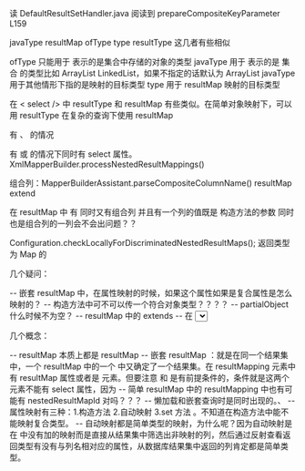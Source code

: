 
读 DefaultResultSetHandler.java 阅读到 prepareCompositeKeyParameter L159



javaType resultMap ofType type resultType 这几者有些相似

ofType 只能用于 <collection/> 表示的是集合中存储的对象的类型
javaType 用于 <collection/> 表示的是 集合 的类型比如 ArrayList LinkedList，如果不指定的话默认为 ArrayList
javaType 用于其他情形下指的是映射的目标类型
type 用于 resultMap 映射的目标类型

在 < select /> 中 resultType 和 resultMap 有些类似。在简单对象映射下，可以用 resultType 在复杂的查询下使用 resultMap

有 <constructor/> 、<discriminator/> 的情况

有 <constructor/> 或 <association/> 的情况下同时有 select 属性。XmlMapperBuilder.processNestedResultMappings()

组合列：MapperBuilderAssistant.parseCompositeColumnName()
resultMap extend

在 resultMap 中 有 <constructor/> 同时又有组合列 并且有一个列的值既是 构造方法的参数 同时也是组合列的一列会不会出问题？？

Configuration.checkLocallyForDiscriminatedNestedResultMaps();
返回类型为 Map 的

几个疑问：

-- 嵌套 resultMap 中，在属性映射的时候，如果这个属性如果是复合属性是怎么映射的？
-- 构造方法中可不可以传一个符合对象类型？？？？
-- partialObject 什么时候不为空？
-- resultMap 中的 extends
-- 在 <select/> 中的 resultType 是不是也相当于是一个 <resultMap/>
-- MapperBuilderAssistant 中 parseCompositeColumnName() 方法的 new StringTokenizer(columnName, "{}=, ", false); 什么时候会有 {}= ？？






几个概念：

-- resultMap <resultMap/> <collection/> <association/> <case/> 本质上都是 resultMap 
-- 嵌套 resultMap ：就是在同一个结果集中，一个 resultMap 中的一个 <result> 中又确定了一个结果集。在 resultMapping 元素中有 resultMap 属性或者是 <collection/> <association/> 元素。但要注意 <collection/> 和 <association/> 是有前提条件的，条件就是这两个元素不能有 select 属性，因为
-- 简单 resultMap 中的 resultMapping 中也有可能有 nestedResultMapId 对吗？？？
-- 懒加载和嵌套查询时是同时出现的。、
-- 属性映射有三种：1.构造方法 2.自动映射 3.set 方法 。不知道在构造方法中能不能映射复合类型。
-- 自动映射都是简单类型的映射，为什么呢？因为自动映射是在 <resultMap> 中没有加的映射而是直接从结果集中筛选出非映射的列，然后通过反射查看返回类型有没有与列名相对应的属性，从数据库结果集中返回的列肯定都是简单类型。
